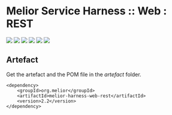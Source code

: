 # Melior Service Harness :: Web : REST
<div style="display: inline-block;">
<img src="https://img.shields.io/badge/version-2.2-green?style=for-the-badge"/>
<img src="https://img.shields.io/badge/production-ready-green?style=for-the-badge"/>
<img src="https://img.shields.io/badge/compatibility-spring_boot_2.4.5-green?style=for-the-badge"/>
</div>
<div style="display: inline-block;">
<img src="https://img.shields.io/badge/version-2.3-yellow?style=for-the-badge"/>
<img src="https://img.shields.io/badge/development-busy-yellow?style=for-the-badge"/>
<img src="https://img.shields.io/badge/compatibility-spring_boot_2.4.5-yellow?style=for-the-badge"/>
</div>

## Artefact
Get the artefact and the POM file in the *artefact* folder.
```
<dependency>
    <groupId>org.melior</groupId>
    <artifactId>melior-harness-web-rest</artifactId>
    <version>2.2</version>
</dependency>
```
